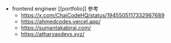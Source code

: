 - frontend engineer [[portfolio]] 参考
	- https://x.com/ChaiCodeHQ/status/1945505117332967689
	- https://ahmedcodes.vercel.app/
	- https://sumantakabiraj.com/
	- https://atharvaxdevs.xyz/